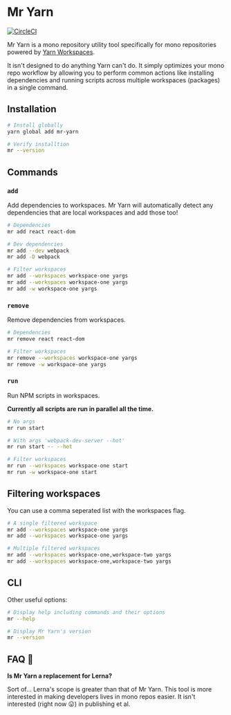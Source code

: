 # Mr Yarn

[![CircleCI](https://circleci.com/gh/LeeCheneler/mr-yarn.svg?style=svg)](https://circleci.com/gh/LeeCheneler/mr-yarn)

Mr Yarn is a mono repository utility tool specifically for mono repositories powered by [Yarn Workspaces](https://yarnpkg.com/lang/en/docs/workspaces/).

It isn't designed to do anything Yarn can't do. It simply optimizes your mono repo workflow by allowing you to perform common actions like installing dependencies and running scripts across multiple workspaces (packages) in a single command.

## Installation

```bash
# Install globally
yarn global add mr-yarn

# Verify installtion
mr --version
```

## Commands

### `add`

Add dependencies to workspaces. Mr Yarn will automatically detect any dependencies that are local workspaces and add those too!

```bash
# Dependencies
mr add react react-dom

# Dev dependencies
mr add --dev webpack
mr add -D webpack

# Filter workspaces
mr add --workspaces workspace-one yargs
mr add --workspaces workspace-one yargs
mr add -w workspace-one yargs
```

### `remove`

Remove dependencies from workspaces.

```bash
# Dependencies
mr remove react react-dom

# Filter workspaces
mr remove --workspaces workspace-one yargs
mr remove -w workspace-one yargs
```

### `run`

Run NPM scripts in workspaces.

**Currently all scripts are run in parallel all the time.**

```bash
# No args
mr run start

# With args 'webpack-dev-server --hot'
mr run start -- --hot

# Filter workspaces
mr run --workspaces workspace-one start
mr run -w workspace-one start
```

## Filtering workspaces

You can use a comma seperated list with the workspaces flag.

```bash
# A single filtered workspace
mr add --workspaces workspace-one yargs
mr add --workspaces workspace-one yargs

# Multiple filtered workspaces
mr add --workspaces workspace-one,workspace-two yargs
mr add --workspaces workspace-one,workspace-two yargs
```

## CLI

Other useful options:

```bash
# Display help including commands and their options
mr --help

# Display Mr Yarn's version
mr --version
```

## FAQ 🤔

**Is Mr Yarn a replacement for Lerna?**

Sort of... Lerna's scope is greater than that of Mr Yarn. This tool is more interested in making developers lives in mono repos easier. It isn't interested (right now 😛) in publishing et al.
